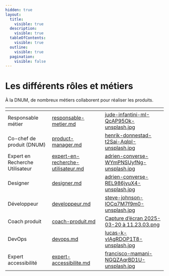 ```yaml
---
hidden: true
layout:
  title:
    visible: true
  description:
    visible: true
  tableOfContents:
    visible: true
  outline:
    visible: true
  pagination:
    visible: false
---
```


# Les différents rôles et métiers

À la DNUM, de nombreux métiers collaborent pour réaliser les produits.&#x20;

<table data-view="cards"><thead><tr><th></th><th data-hidden data-card-target data-type="content-ref"></th><th data-hidden data-card-cover data-type="files"></th></tr></thead><tbody><tr><td>Responsable métier</td><td><a href="responsable-metier.md">responsable-metier.md</a></td><td><a href="../../.gitbook/assets/jude-infantini-mI-QcAP95Ok-unsplash.jpg">jude-infantini-mI-QcAP95Ok-unsplash.jpg</a></td></tr><tr><td>Co-chef de produit (DNUM)</td><td><a href="product-manager.md">product-manager.md</a></td><td><a href="../../.gitbook/assets/henrik-donnestad-t2Sai-AqIpI-unsplash.jpg">henrik-donnestad-t2Sai-AqIpI-unsplash.jpg</a></td></tr><tr><td>Expert en Recherche Utilisateur</td><td><a href="expert-en-recherche-utilisateur.md">expert-en-recherche-utilisateur.md</a></td><td><a href="../../.gitbook/assets/adrien-converse-WYmPNSUyfNg-unsplash.jpg">adrien-converse-WYmPNSUyfNg-unsplash.jpg</a></td></tr><tr><td>Designer</td><td><a href="designer.md">designer.md</a></td><td><a href="../../.gitbook/assets/adrien-converse-REL986jyuX4-unsplash.jpg">adrien-converse-REL986jyuX4-unsplash.jpg</a></td></tr><tr><td>Développeur</td><td><a href="developpeur.md">developpeur.md</a></td><td><a href="../../.gitbook/assets/steve-johnson-IOCq7M7f9m0-unsplash.jpg">steve-johnson-IOCq7M7f9m0-unsplash.jpg</a></td></tr><tr><td>Coach produit</td><td><a href="coach-produit.md">coach-produit.md</a></td><td><a href="../../.gitbook/assets/Capture d’écran 2025-03-20 à 11.23.03.png">Capture d’écran 2025-03-20 à 11.23.03.png</a></td></tr><tr><td>DevOps</td><td><a href="devops.md">devops.md</a></td><td><a href="../../.gitbook/assets/lucas-k-vlAgRDOP1T8-unsplash.jpg">lucas-k-vlAgRDOP1T8-unsplash.jpg</a></td></tr><tr><td>Expert accessibilité</td><td><a href="expert-accessibilite.md">expert-accessibilite.md</a></td><td><a href="../../.gitbook/assets/francisco-mamani-NGQZAqrBD1U-unsplash.jpg">francisco-mamani-NGQZAqrBD1U-unsplash.jpg</a></td></tr></tbody></table>

